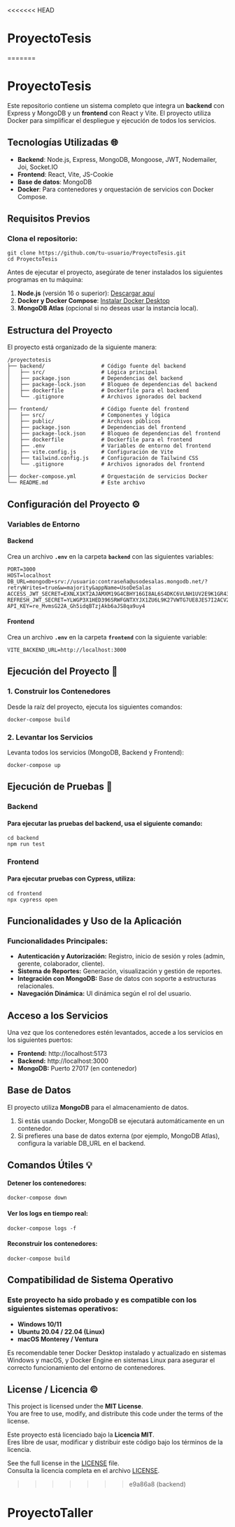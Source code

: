 <<<<<<< HEAD
# ProyectoTesis
=======
# ProyectoTesis
Este repositorio contiene un sistema completo que integra un **backend** con Express y MongoDB y un **frontend** con React y Vite. El proyecto utiliza Docker para simplificar el despliegue y ejecución de todos los servicios.


## Tecnologías Utilizadas 🌐

- **Backend**: Node.js, Express, MongoDB, Mongoose, JWT, Nodemailer, Joi, Socket.IO
- **Frontend**: React, Vite, JS-Cookie
- **Base de datos**: MongoDB
- **Docker**: Para contenedores y orquestación de servicios con Docker Compose.


## Requisitos Previos

### Clona el repositorio:
```
git clone https://github.com/tu-usuario/ProyectoTesis.git
cd ProyectoTesis
```
Antes de ejecutar el proyecto, asegúrate de tener instalados los siguientes programas en tu máquina:

1. **Node.js** (versión 16 o superior): [Descargar aquí](https://nodejs.org/)
2. **Docker y Docker Compose**: [Instalar Docker Desktop](https://www.docker.com/products/docker-desktop/)
3. **MongoDB Atlas** (opcional si no deseas usar la instancia local).


## Estructura del Proyecto

El proyecto está organizado de la siguiente manera:
```
/proyectotesis
├── backend/                  # Código fuente del backend
│   ├── src/                  # Lógica principal
│   ├── package.json          # Dependencias del backend
│   ├── package-lock.json     # Bloqueo de dependencias del backend
│   ├── dockerfile            # Dockerfile para el backend
│   └── .gitignore            # Archivos ignorados del backend
│
├── frontend/                 # Código fuente del frontend
│   ├── src/                  # Componentes y lógica
│   ├── public/               # Archivos públicos
│   ├── package.json          # Dependencias del frontend
│   ├── package-lock.json     # Bloqueo de dependencias del frontend
│   ├── dockerfile            # Dockerfile para el frontend
│   ├── .env                  # Variables de entorno del frontend
│   ├── vite.config.js        # Configuración de Vite
│   ├── tailwind.config.js    # Configuración de Tailwind CSS
│   └── .gitignore            # Archivos ignorados del frontend
│
├── docker-compose.yml        # Orquestación de servicios Docker
└── README.md                 # Este archivo
```

## Configuración del Proyecto ⚙️

### Variables de Entorno

#### Backend

Crea un archivo **`.env`** en la carpeta **`backend`** con las siguientes variables:

```.env
PORT=3000
HOST=localhost
DB_URL=mongodb+srv://usuario:contraseña@usodesalas.mongodb.net/?retryWrites=true&w=majority&appName=UsoDeSalas
ACCESS_JWT_SECRET=EXNLX1KT2AJAMXM19G4CBHY16GI8AL6S4DKC6VLNH1UV2E9K1GR43YMXZFAF2XGCIUJBUUA11ETGSRMCM
REFRESH_JWT_SECRET=YLWGP3X1HED396SRWFGNTXYJX1ZU6L9K27VWTG7UE8JES7I2ACV2RJL2GWA3AQJRCC200FHKBEX95DJV7
API_KEY=re_MvmsG22A_Gh5idqBTzjAkb6aJS8qa9uy4

```

#### Frontend

Crea un archivo **`.env`** en la carpeta **`frontend`** con la siguiente variable:

```.env
VITE_BACKEND_URL=http://localhost:3000
```


## Ejecución del Proyecto 🚀

### 1. Construir los Contenedores
Desde la raíz del proyecto, ejecuta los siguientes comandos:
```
docker-compose build
```

### 2. Levantar los Servicios
Levanta todos los servicios (MongoDB, Backend y Frontend):
```
docker-compose up
```

## Ejecución de Pruebas 📝
### Backend
#### Para ejecutar las pruebas del backend, usa el siguiente comando:
```
cd backend
npm run test
```
### Frontend
#### Para ejecutar pruebas con Cypress, utiliza:
```
cd frontend
npx cypress open
```

## Funcionalidades y Uso de la Aplicación
### Funcionalidades Principales:
- **Autenticación y Autorización:** Registro, inicio de sesión y roles (admin, gerente, colaborador, cliente).
- **Sistema de Reportes:** Generación, visualización y gestión de reportes.
- **Integración con MongoDB:** Base de datos con soporte a estructuras relacionales.
- **Navegación Dinámica:** UI dinámica según el rol del usuario.


## Acceso a los Servicios
Una vez que los contenedores estén levantados, accede a los servicios en los siguientes puertos:

- **Frontend:** http://localhost:5173
- **Backend:** http://localhost:3000
- **MongoDB:** Puerto 27017 (en contenedor)


## Base de Datos
El proyecto utiliza **MongoDB** para el almacenamiento de datos.

1. Si estás usando Docker, MongoDB se ejecutará automáticamente en un contenedor.
2. Si prefieres una base de datos externa (por ejemplo, MongoDB Atlas), configura la variable DB_URL en el backend.


## Comandos Útiles 💡
#### Detener los contenedores:
```
docker-compose down
```

#### Ver los logs en tiempo real:
```
docker-compose logs -f
```

#### Reconstruir los contenedores:
```
docker-compose build
```

## Compatibilidad de Sistema Operativo
### Este proyecto ha sido probado y es compatible con los siguientes sistemas operativos:

- **Windows 10/11**
- **Ubuntu 20.04 / 22.04 (Linux)**
- **macOS Monterey / Ventura**

Es recomendable tener Docker Desktop instalado y actualizado en sistemas Windows y macOS, y Docker Engine en sistemas Linux para asegurar el correcto funcionamiento del entorno de contenedores.

## License / Licencia ©️

This project is licensed under the **MIT License**.  
You are free to use, modify, and distribute this code under the terms of the license.  

Este proyecto está licenciado bajo la **Licencia MIT**.  
Eres libre de usar, modificar y distribuir este código bajo los términos de la licencia.

See the full license in the [LICENSE](./LICENSE) file.  
Consulta la licencia completa en el archivo [LICENSE](./LICENSE).
>>>>>>> e9a86a8 (backend)
# ProyectoTaller

